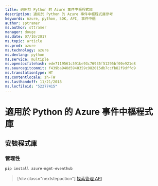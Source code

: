 ```yaml
---
title: 適用於 Python 的 Azure 事件中樞程式庫
description: 適用於 Python 的 Azure 事件中樞程式庫參考
keywords: Azure, python, SDK, API, 事件中樞
author: sptramer
ms.author: sttramer
manager: douge
ms.date: 07/10/2017
ms.topic: article
ms.prod: azure
ms.technology: azure
ms.devlang: python
ms.service: multiple
ms.openlocfilehash: ede7119561c591be93c76935f51295bf00e921e8
ms.sourcegitcommit: f439ba940d5940359c982015db7ccfb82f9dffd9
ms.translationtype: HT
ms.contentlocale: zh-TW
ms.lasthandoff: 11/21/2018
ms.locfileid: "52277415"
---
```

# <a name="azure-event-hubs-libraries-for-python"></a>適用於 Python 的 Azure 事件中樞程式庫

## <a name="install-the-libraries"></a>安裝程式庫


### <a name="management"></a>管理性

```bash
pip install azure-mgmt-eventhub
```
> [!div class="nextstepaction"]
> [探索管理 API](/python/api/overview/azure/eventhub/management)